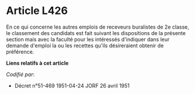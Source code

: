 # Article L426

En ce qui concerne les autres emplois de receveurs buralistes de 2e classe, le classement des candidats est fait suivant les
dispositions de la présente section mais avec la faculté pour les intéressés d'indiquer dans leur demande d'emploi la ou les
recettes qu'ils désireraient obtenir de préférence.

**Liens relatifs à cet article**

_Codifié par_:

  - Décret n°51-469 1951-04-24 JORF 26 avril 1951
